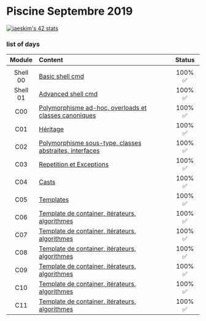 # Piscine Septembre 2019

[![jaeskim's 42 stats](https://badge42.herokuapp.com/api/stats/alesanto?cursus=C%20Piscine)](https://github.com/JaeSeoKim/badge42)

### list of days

|Module	        |Content		                 		    		                            |Status				      		|
|:-:	          |:--		                        		                		    		    |:-:           					|
|		            |									                                                  |       	              |
|Shell 00   		|[Basic shell cmd](./Shell00)			                                 	|100% :white_check_mark:|
|Shell 01	    	|[Advanced shell cmd](./Shell01)	      		                        |100% :white_check_mark:|
|C00	        	|[Polymorphisme ad-hoc, overloads et classes canoniques](./C00)	  	|100% :white_check_mark:|
|C01          	|[Héritage](./C01)						                                   		|100% :white_check_mark:|
|C02          	|[Polymorphisme sous-type, classes abstraites, interfaces](./C02)		|100% :white_check_mark:|
|C03          	|[Repetition et Exceptions](./C03)		                      				|100% :white_check_mark:|
|C04          	|[Casts](./C04)					                                          	|100% :white_check_mark:|
|C05          	|[Templates](./C05)		                                       				|100% :white_check_mark:|
|C06          	|[Template de container, itérateurs, algorithmes](./C06)						|100% :white_check_mark:|
|C07          	|[Template de container, itérateurs, algorithmes](./C07)						|100% :white_check_mark:|
|C08          	|[Template de container, itérateurs, algorithmes](./C08)						|100% :white_check_mark:|
|C09          	|[Template de container, itérateurs, algorithmes](./C09)						|100% :white_check_mark:|
|C10	          |[Template de container, itérateurs, algorithmes](./C10)						|100% :white_check_mark:|
|C11          	|[Template de container, itérateurs, algorithmes](./C11)						|100% :white_check_mark:|
